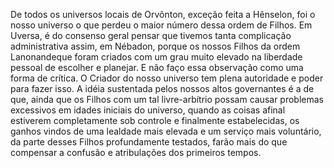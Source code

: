 ﻿De todos os universos locais de Orvônton, exceção feita a Hênselon, foi o nosso universo o que perdeu o maior número dessa ordem de Filhos. Em Uversa, é do consenso geral pensar que tivemos tanta complicação administrativa assim, em Nébadon, porque os nossos Filhos da ordem Lanonandeque foram criados com um grau muito elevado na liberdade pessoal de escolher e planejar. E não faço essa observação como uma forma de crítica. O Criador do nosso universo tem plena autoridade e poder para fazer isso. A idéia sustentada pelos nossos altos governantes é a de que, ainda que os Filhos com um tal livre-arbítrio possam causar problemas excessivos em idades iniciais do universo, quando as coisas afinal estiverem completamente sob controle e finalmente estabelecidas, os ganhos vindos de uma lealdade mais elevada e um serviço mais voluntário, da parte desses Filhos profundamente testados, farão mais do que compensar a confusão e atribulações dos primeiros tempos.